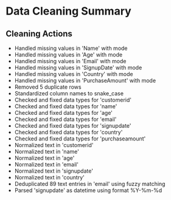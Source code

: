 # Data Cleaning Summary

## Cleaning Actions
- Handled missing values in 'Name' with mode
- Handled missing values in 'Age' with mode
- Handled missing values in 'Email' with mode
- Handled missing values in 'SignupDate' with mode
- Handled missing values in 'Country' with mode
- Handled missing values in 'PurchaseAmount' with mode
- Removed 5 duplicate rows
- Standardized column names to snake_case
- Checked and fixed data types for 'customerid'
- Checked and fixed data types for 'name'
- Checked and fixed data types for 'age'
- Checked and fixed data types for 'email'
- Checked and fixed data types for 'signupdate'
- Checked and fixed data types for 'country'
- Checked and fixed data types for 'purchaseamount'
- Normalized text in 'customerid'
- Normalized text in 'name'
- Normalized text in 'age'
- Normalized text in 'email'
- Normalized text in 'signupdate'
- Normalized text in 'country'
- Deduplicated 89 text entries in 'email' using fuzzy matching
- Parsed 'signupdate' as datetime using format %Y-%m-%d

